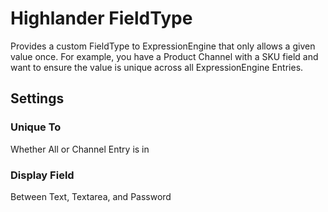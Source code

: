 # Highlander FieldType

Provides a custom FieldType to ExpressionEngine that only allows a given value once. For example, you have a Product Channel with a SKU field and want to ensure the value is unique across all ExpressionEngine Entries. 

## Settings

### Unique To

Whether All or Channel Entry is in

### Display Field

Between Text, Textarea, and Password